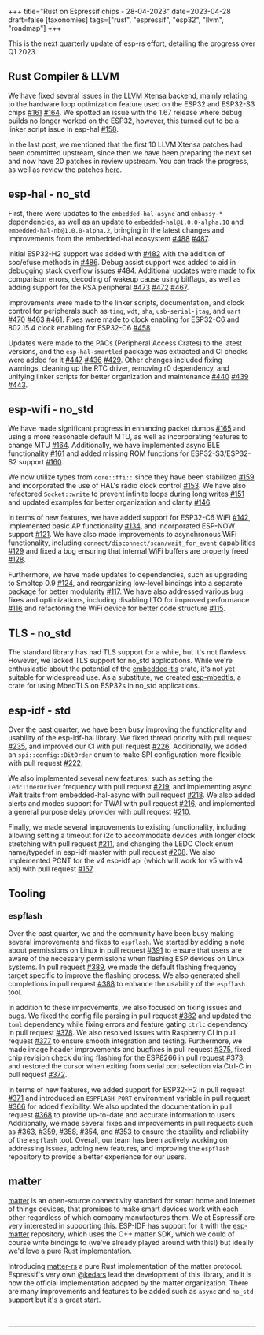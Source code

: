 +++
title="Rust on Espressif chips - 28-04-2023"
date=2023-04-28
draft=false
[taxonomies]
tags=["rust", "espressif", "esp32", "llvm", "roadmap"]
+++

This is the next quarterly update of esp-rs effort, detailing the progress over Q1 2023.

## Rust Compiler & LLVM

We have fixed several issues in the LLVM Xtensa backend, mainly relating to the hardware loop optimization feature used on the ESP32 and ESP32-S3 chips [#161](https://github.com/esp-rs/rust/issues/161) [#164](https://github.com/esp-rs/rust/issues/164). We spotted an issue with the 1.67 release where debug builds no longer worked on the ESP32, however, this turned out to be a linker script issue in esp-hal [#158](https://github.com/esp-rs/rust/issues/158).

In the last post, we mentioned that the first 10 LLVM Xtensa patches had been committed upstream, since then we have been preparing the next set and now have 20 patches in review upstream. You can track the progress, as well as review the patches [here](https://github.com/espressif/llvm-project/issues/4#issuecomment-1485724130).


## esp-hal - no_std

First, there were updates to the `embedded-hal-async` and `embassy-*` dependencies, as well as an update to `embedded-hal@1.0.0-alpha.10` and `embedded-hal-nb@1.0.0-alpha.2`, bringing in the latest changes and improvements from the embedded-hal ecosystem [#488](https://github.com/esp-rs/esp-hal/pull/488) [#487](https://github.com/esp-rs/esp-hal/pull/487).

Initial ESP32-H2 support was added with [#482](https://github.com/esp-rs/esp-hal/pull/482) with the addition of soc/efuse methods in [#486](https://github.com/esp-rs/esp-hal/pull/486). Debug assist support was added to aid in debugging stack overflow issues [#484](https://github.com/esp-rs/esp-hal/pull/484). Additional updates were made to fix comparison errors, decoding of wakeup cause using bitflags, as well as adding support for the RSA peripheral [#473](https://github.com/esp-rs/esp-hal/pull/473) [#472](https://github.com/esp-rs/esp-hal/pull/472) [#467](https://github.com/esp-rs/esp-hal/pull/467).

Improvements were made to the linker scripts, documentation, and clock control for peripherals such as `timg`, `wdt`, `sha`, `usb-serial-jtag`, and `uart` [#470](https://github.com/esp-rs/esp-hal/pull/470) [#463](https://github.com/esp-rs/esp-hal/pull/463) [#461](https://github.com/esp-rs/esp-hal/pull/461). Fixes were made to clock enabling for ESP32-C6 and 802.15.4 clock enabling for ESP32-C6 [#458](https://github.com/esp-rs/esp-hal/pull/458).

Updates were made to the PACs (Peripheral Access Crates) to the latest versions, and the `esp-hal-smartled` package was extracted and CI checks were added for it [#447](https://github.com/esp-rs/esp-hal/pull/447) [#436](https://github.com/esp-rs/esp-hal/pull/436) [#429](https://github.com/esp-rs/esp-hal/pull/429). Other changes included fixing warnings, cleaning up the RTC driver, removing r0 dependency, and unifying linker scripts for better organization and maintenance [#440](https://github.com/esp-rs/esp-hal/pull/440) [#439](https://github.com/esp-rs/esp-hal/pull/439) [#443](https://github.com/esp-rs/esp-hal/pull/443).

## esp-wifi - no_std

We have made significant progress in enhancing packet dumps [#165](https://github.com/esp-rs/esp-wifi/pull/165) and using a more reasonable default MTU, as well as incorporating features to change MTU [#164](https://github.com/esp-rs/esp-wifi/pull/164). Additionally, we have implemented async BLE functionality [#161](https://github.com/esp-rs/esp-wifi/pull/161) and added missing ROM functions for ESP32-S3/ESP32-S2 support [#160](https://github.com/esp-rs/esp-wifi/pull/160).

We now utilize types from `core::ffi::` since they have been stabilized [#159](https://github.com/esp-rs/esp-wifi/pull/159) and incorporated the use of HAL's radio clock control [#153](https://github.com/esp-rs/esp-wifi/pull/153). We have also refactored `Socket::write` to prevent infinite loops during long writes [#151](https://github.com/esp-rs/esp-wifi/pull/151) and updated examples for better organization and clarity [#146](https://github.com/esp-rs/esp-wifi/pull/146).

In terms of new features, we have added support for ESP32-C6 WiFi [#142](https://github.com/esp-rs/esp-wifi/pull/142), implemented basic AP functionality [#134](https://github.com/esp-rs/esp-wifi/pull/134), and incorporated ESP-NOW support [#121](https://github.com/esp-rs/esp-wifi/pull/121). We have also made improvements to asynchronous WiFi functionality, including `connect/disconnect/scan/wait_for_event` capabilities [#129](https://github.com/esp-rs/esp-wifi/pull/129) and fixed a bug ensuring that internal WiFi buffers are properly freed [#128](https://github.com/esp-rs/esp-wifi/pull/128).

Furthermore, we have made updates to dependencies, such as upgrading to Smoltcp 0.9 [#124](https://github.com/esp-rs/esp-wifi/pull/124), and reorganizing low-level bindings into a separate package for better modularity [#117](https://github.com/esp-rs/esp-wifi/pull/117). We have also addressed various bug fixes and optimizations, including disabling LTO for improved performance [#116](https://github.com/esp-rs/esp-wifi/pull/116) and refactoring the WiFi device for better code structure [#115](https://github.com/esp-rs/esp-wifi/pull/115).

## TLS - no_std

The standard library has had TLS support for a while, but it's not flawless. However, we lacked TLS support for no_std applications. While we're enthusiastic about the potential of the [embedded-tls](https://github.com/drogue-iot/embedded-tls) crate, it's not yet suitable for widespread use. As a substitute, we created [esp-mbedtls](https://github.com/esp-rs/esp-mbedtls), a crate for using MbedTLS on ESP32s in no_std applications.

## esp-idf - std

Over the past quarter, we have been busy improving the functionality and usability of the esp-idf-hal library. We fixed thread priority with pull request [#235](https://github.com/esp-rs/esp-idf-hal/pull/235), and improved our CI with pull request [#226](https://github.com/esp-rs/esp-idf-hal/pull/226). Additionally, we added an `spi::config::BitOrder` enum to make SPI configuration more flexible with pull request [#222](https://github.com/esp-rs/esp-idf-hal/pull/222).

We also implemented several new features, such as setting the `LedcTimerDriver` frequency with pull request [#219](https://github.com/esp-rs/esp-idf-hal/pull/219), and implementing async Wait traits from embedded-hal-async with pull request [#218](https://github.com/esp-rs/esp-idf-hal/pull/218). We also added alerts and modes support for TWAI with pull request [#216](https://github.com/esp-rs/esp-idf-hal/pull/216), and implemented a general purpose delay provider with pull request [#210](https://github.com/esp-rs/esp-idf-hal/pull/210).

Finally, we made several improvements to existing functionality, including allowing setting a timeout for i2c to accommodate devices with longer clock stretching with pull request [#211](https://github.com/esp-rs/esp-idf-hal/pull/211), and changing the LEDC Clock enum name/typedef in esp-idf master with pull request [#208](https://github.com/esp-rs/esp-idf-hal/pull/208). We also implemented PCNT for the v4 esp-idf api (which will work for v5 with v4 api) with pull request [#157](https://github.com/esp-rs/esp-idf-hal/pull/157).

## Tooling

### espflash

Over the past quarter, we and the community have been busy making several improvements and fixes to `espflash`. We started by adding a note about permissions on Linux in pull request [#391](https://github.com/esp-rs/espflash/pull/391) to ensure that users are aware of the necessary permissions when flashing ESP devices on Linux systems. In pull request [#389](https://github.com/esp-rs/espflash/pull/389), we made the default flashing frequency target specific to improve the flashing process. We also generated shell completions in pull request [#388](https://github.com/esp-rs/espflash/pull/388) to enhance the usability of the `espflash` tool.

In addition to these improvements, we also focused on fixing issues and bugs. We fixed the config file parsing in pull request [#382](https://github.com/esp-rs/espflash/pull/382) and updated the `toml` dependency while fixing errors and feature gating `ctrlc` dependency in pull request [#378](https://github.com/esp-rs/espflash/pull/378). We also resolved issues with Raspberry CI in pull request [#377](https://github.com/esp-rs/espflash/pull/377) to ensure smooth integration and testing. Furthermore, we made image header improvements and bugfixes in pull request [#375](https://github.com/esp-rs/espflash/pull/375), fixed chip revision check during flashing for the ESP8266 in pull request [#373](https://github.com/esp-rs/espflash/pull/373), and restored the cursor when exiting from serial port selection via Ctrl-C in pull request [#372](https://github.com/esp-rs/espflash/pull/372).

In terms of new features, we added support for ESP32-H2 in pull request [#371](https://github.com/esp-rs/espflash/pull/371) and introduced an `ESPFLASH_PORT` environment variable in pull request [#366](https://github.com/esp-rs/espflash/pull/366) for added flexibility. We also updated the documentation in pull request [#368](https://github.com/esp-rs/espflash/pull/368) to provide up-to-date and accurate information to users. Additionally, we made several fixes and improvements in pull requests such as [#363](https://github.com/esp-rs/espflash/pull/363), [#359](https://github.com/esp-rs/espflash/pull/359), [#358](https://github.com/esp-rs/espflash/pull/358), [#354](https://github.com/esp-rs/espflash/pull/354), and [#353](https://github.com/esp-rs/espflash/pull/353) to ensure the stability and reliability of the `espflash` tool. Overall, our team has been actively working on addressing issues, adding new features, and improving the `espflash` repository to provide a better experience for our users.

## matter

[matter](https://en.wikipedia.org/wiki/Matter_(standard)) is an open-source connectivity standard for smart home and Internet of things devices, that promises to make smart devices work with each other regardless of which company manufactures them. We at Espressif are very interested in supporting this. ESP-IDF has support for it with the [esp-matter](https://github.com/espressif/esp-matter) repository, which uses the C++ matter SDK, which we could of course write bindings to (we've already played around with this!) but ideally we'd love a pure Rust implementation.

Introducing [matter-rs](https://github.com/project-chip/matter-rs) a pure Rust implementation of the matter protocol. Espressif's very own [@kedars](https://github.com/kedars) lead the development of this library, and it is now the official implementation adopted by the matter organization. There are many improvements and features to be added such as `async` and `no_std` support but it's a great start.

<br/>

---

<br/>

